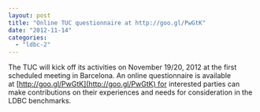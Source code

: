 ```yaml
---
layout: post
title: "Online TUC questionnaire at http://goo.gl/PwGtK"
date: "2012-11-14"
categories: 
  - "ldbc-2"
---
```


The TUC will kick off its activities on November 19/20, 2012 at the first scheduled meeting in Barcelona. An online questionnaire is available at [http://goo.gl/PwGtK](http://goo.gl/PwGtK) for interested parties can make contributions on their experiences and needs for consideration in the LDBC benchmarks.

